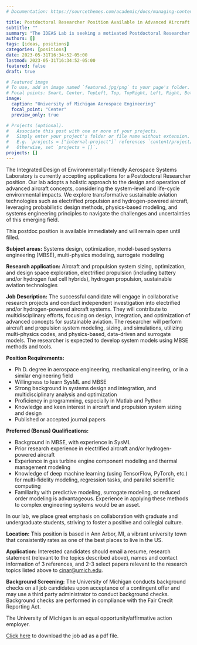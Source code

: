 ```yaml
---
# Documentation: https://sourcethemes.com/academic/docs/managing-content/

title: Postdoctoral Researcher Position Available in Advanced Aircraft Systems
subtitle: ""
summary: "The IDEAS Lab is seeking a motivated Postdoctoral Researcher to contribute to transformative sustainable aviation technologies and advanced aircraft system design."
authors: []
tags: [ideas, positions]
categories: [positions]
date: 2023-05-31T16:34:52-05:00
lastmod: 2023-05-31T16:34:52-05:00
featured: false
draft: true

# Featured image
# To use, add an image named `featured.jpg/png` to your page's folder.
# Focal points: Smart, Center, TopLeft, Top, TopRight, Left, Right, BottomLeft, Bottom, BottomRight.
image:
  caption: "University of Michigan Aerospace Engineering"
  focal_point: "Center"
  preview_only: true

# Projects (optional).
#   Associate this post with one or more of your projects.
#   Simply enter your project's folder or file name without extension.
#   E.g. `projects = ["internal-project"]` references `content/project/deep-learning/index.md`.
#   Otherwise, set `projects = []`.
projects: []
---
```


The Integrated Design of Environmentally-friendly Aerospace Systems Laboratory is currently accepting applications for a Postdoctoral Researcher position. Our lab adopts a holistic approach to the design and operation of advanced aircraft concepts, considering the system-level and life-cycle environmental impacts. We explore transformative sustainable aviation technologies such as electrified propulsion and hydrogen-powered aircraft, leveraging probabilistic design methods, physics-based modeling, and systems engineering principles to navigate the challenges and uncertainties of this emerging field.

This postdoc position is available immediately and will remain open until filled.

**Subject areas:** Systems design, optimization, model-based systems engineering (MBSE), multi-physics modeling, surrogate modeling

**Research application:** Aircraft and propulsion system sizing, optimization, and design space exploration, electrified propulsion (including battery and/or hydrogen fuel cell hybrids), hydrogen propulsion, sustainable aviation technologies

**Job Description:**
The successful candidate will engage in collaborative research projects and conduct independent investigation into electrified and/or hydrogen-powered aircraft systems. They will contribute to multidisciplinary efforts, focusing on design, integration, and optimization of advanced concepts for sustainable aviation. The researcher will perform aircraft and propulsion system modeling, sizing, and simulations, utilizing multi-physics codes, and physics-based, data-driven and surrogate models. The researcher is expected to develop system models using MBSE methods and tools.

**Position Requirements:**
- Ph.D. degree in aerospace engineering, mechanical engineering, or in a similar engineering field
- Willingness to learn SysML and MBSE
- Strong background in systems design and integration, and multidisciplinary analysis and optimization
- Proficiency in programming, especially in Matlab and Python
- Knowledge and keen interest in aircraft and propulsion system sizing and design
- Published or accepted journal papers

**Preferred (Bonus) Qualifications:**
- Background in MBSE, with experience in SysML
- Prior research experience in electrified aircraft and/or hydrogen-powered aircraft
- Experience in gas turbine engine component modeling and thermal management modeling
- Knowledge of deep machine learning (using TensorFlow, PyTorch, etc.) for multi-fidelity modeling, regression tasks, and parallel scientific computing
- Familiarity with predictive modeling, surrogate modeling, or reduced order modeling is advantageous. Experience in applying these methods to complex engineering systems would be an asset.

In our lab, we place great emphasis on collaboration with graduate and undergraduate students, striving to foster a positive and collegial culture.

**Location:** This position is based in Ann Arbor, MI, a vibrant university town that consistently rates as one of the best places to live in the US.

**Application:**
Interested candidates should email a resume, research statement (relevant to the topics described above), names and contact information of 3 references, and 2-3 select papers relevant to the research topics listed above to <span id="email"> cinar@umich.edu</span>.

<script>
  var emailElement = document.getElementById("email");
  var emailAddress = "cinar@umich.edu";
  var emailLink = '<a href="mailto:' + emailAddress + '">' + emailAddress + '</a>';
  emailElement.innerHTML = emailLink;
</script>

**Background Screening:**
The University of Michigan conducts background checks on all job candidates upon acceptance of a contingent offer and may use a third party administrator to conduct background checks.  Background checks are performed in compliance with the Fair Credit Reporting Act.

The University of Michigan is an equal opportunity/affirmative action employer. 

[Click here](https://drive.google.com/file/d/120KP6xzWvPTV_p4ZSH3K9CDcczooL_y6/view?usp=sharing) to download the job ad as a pdf file.

